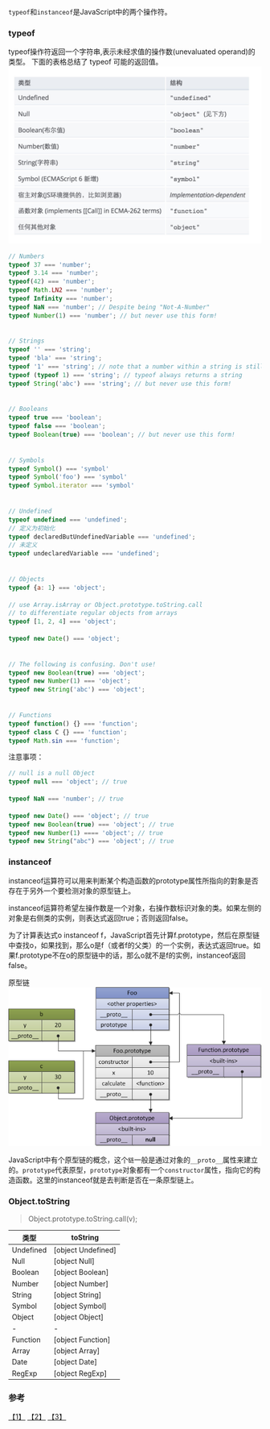 `typeof`和`instanceof`是JavaScript中的两个操作符。

### typeof
typeof操作符返回一个字符串,表示未经求值的操作数(unevaluated operand)的类型。
下面的表格总结了 typeof 可能的返回值。
![](images/QQ20160824-0@2x.jpg)
```javascript
// Numbers
typeof 37 === 'number';
typeof 3.14 === 'number';
typeof(42) === 'number';
typeof Math.LN2 === 'number';
typeof Infinity === 'number';
typeof NaN === 'number'; // Despite being "Not-A-Number"
typeof Number(1) === 'number'; // but never use this form!


// Strings
typeof '' === 'string';
typeof 'bla' === 'string';
typeof '1' === 'string'; // note that a number within a string is still typeof string
typeof (typeof 1) === 'string'; // typeof always returns a string
typeof String('abc') === 'string'; // but never use this form!


// Booleans
typeof true === 'boolean';
typeof false === 'boolean';
typeof Boolean(true) === 'boolean'; // but never use this form!


// Symbols
typeof Symbol() === 'symbol'
typeof Symbol('foo') === 'symbol'
typeof Symbol.iterator === 'symbol'


// Undefined
typeof undefined === 'undefined';
// 定义为初始化
typeof declaredButUndefinedVariable === 'undefined';
// 未定义
typeof undeclaredVariable === 'undefined';


// Objects
typeof {a: 1} === 'object';

// use Array.isArray or Object.prototype.toString.call
// to differentiate regular objects from arrays
typeof [1, 2, 4] === 'object';

typeof new Date() === 'object';


// The following is confusing. Don't use!
typeof new Boolean(true) === 'object';
typeof new Number(1) === 'object';
typeof new String('abc') === 'object';


// Functions
typeof function() {} === 'function';
typeof class C {} === 'function';
typeof Math.sin === 'function';
```

注意事项：
```javascript
// null is a null Object
typeof null === 'object'; // true

typeof NaN === 'number'; // true

typeof new Date() === 'object'; // true
typeof new Boolean(true) === 'object'; // true
typeof new Number(1) ==== 'object'; // true
typeof new String("abc") === 'object'; // true
```

### instanceof
instanceof运算符可以用来判断某个构造函数的prototype属性所指向的對象是否存在于另外一个要检测对象的原型链上。

instanceof运算符希望左操作数是一个对象，右操作数标识对象的类。如果左侧的对象是右侧类的实例，则表达式返回true；否则返回false。

为了计算表达式o instanceof f，JavaScript首先计算f.prototype，然后在原型链中查找o，如果找到，那么o是f（或者f的父类）的一个实例，表达式返回true。如果f.prototype不在o的原型链中的话，那么o就不是f的实例，instanceof返回false。

原型链
![](images/1374057134_4751.png)

JavaScript中有个原型链的概念，这个`链`一般是通过对象的`__proto__`属性来建立的。`prototype`代表原型，`prototype`对象都有一个`constructor`属性，指向它的构造函数。这里的instanceof就是去判断是否在一条原型链上。

### Object.toString
> Object.prototype.toString.call(v);

|类型|toString|
|---|---|
|Undefined | [object Undefined] |
|Null | [object Null] |
|Boolean | [object Boolean] |
|Number | [object Number] |
|String | [object String] |
|Symbol| [object Symbol] |
|Object| [object Object] |
|-| - |
|Function| [object Function] |
|Array| [object Array] |
|Date| [object Date] |
|RegExp| [object RegExp] |





### 参考
[【1】](https://developer.mozilla.org/zh-CN/docs/Web/JavaScript/Reference/Operators/typeof) [【2】](https://developer.mozilla.org/zh-CN/docs/Web/JavaScript/Reference/Operators/instanceof) [【3】](http://www.nowamagic.net/librarys/veda/detail/1642)
